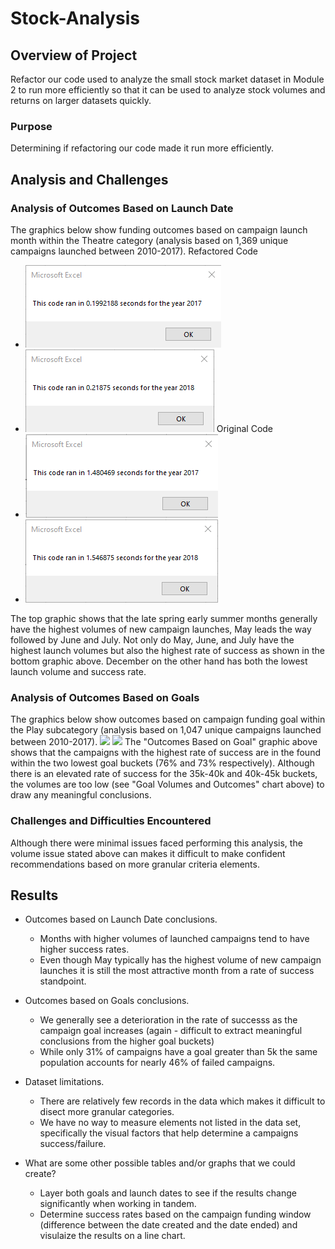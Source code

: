 # Stock-Analysis

## Overview of Project
Refactor our code used to analyze the small stock market dataset in Module 2 to run more efficiently so that it can be used to analyze stock volumes and returns on larger datasets quickly. 
### Purpose
Determining if refactoring our code made it run more efficiently. 
## Analysis and Challenges

### Analysis of Outcomes Based on Launch Date
The graphics below show funding outcomes based on campaign launch month within the Theatre category (analysis based on 1,369 unique campaigns launched between 2010-2017). 
Refactored Code
- ![](Resources/VBA_Challenge_2017.png)
- ![](Resources/VBA_Challenge_2018.png)
Original Code
- ![](Resources/OC_2017.png)
- ![](Resources/OC_2018.png)

The top graphic shows that the late spring early summer months generally have the highest volumes of new campaign launches, May leads the way followed by June and July. Not only do May, June, and July have the highest launch volumes but also the highest rate of success as shown in the bottom graphic above. December on the other hand has both the lowest launch volume and success rate.
### Analysis of Outcomes Based on Goals
The graphics below show outcomes based on campaign funding goal within the Play subcategory (analysis based on 1,047 unique campaigns launched between 2010-2017). 
![](Resources/Outcomes_vs_Goals.png)
![](Resources/Goal_Volumes_and_Outcomes.png)
The "Outcomes Based on Goal" graphic above shows that the campaigns with the highest rate of success are in the found within the two lowest goal buckets (76% and 73% respectively). Although there is an elevated rate of success for the 35k-40k and 40k-45k buckets, the volumes are too low (see "Goal Volumes and Outcomes" chart above) to draw any meaningful conclusions. 
### Challenges and Difficulties Encountered
Although there were minimal issues faced performing this analysis, the volume issue stated above can makes it difficult to make confident recommendations based on more granular criteria elements. 
## Results

- Outcomes based on Launch Date conclusions.
  - Months with higher volumes of launched campaigns tend to have higher success rates. 
  - Even though May typically has the highest volume of new campaign launches it is still the most attractive month from a rate of success standpoint. 

- Outcomes based on Goals conclusions. 
  - We generally see a deterioration in the rate of successs as the campaign goal increases (again - difficult to extract meaningful conclusions from the higher goal buckets)
  - While only 31% of campaigns have a goal greater than 5k the same population accounts for nearly 46% of failed campaigns.  

- Dataset limitations.
  - There are relatively few records in the data which makes it difficult to disect more granular categories. 
  - We have no way to measure elements not listed in the data set, specifically the visual factors that help determine a campaigns success/failure. 
  
- What are some other possible tables and/or graphs that we could create?
  - Layer both goals and launch dates to see if the results change significantly when working in tandem.  
  - Determine success rates based on the campaign funding window (difference between the date created and the date ended) and visulaize the results on a line chart. 
